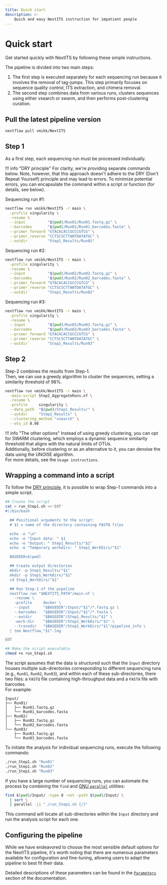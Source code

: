 ```yaml
---
title: Quick start
description: >-
    Quick and easy NextITS instruction for impatient people
---
```


# Quick start  

Get started quickly with NextITS by following these simple instructions.  

The pipeline is divided into two main steps:  
1. The first step is executed separately for each sequencing run because it involves the removal of tag-jumps. This step primarily focuses on sequence quality control, ITS extraction, and chimera removal.  
2. The second step combines data from various runs, clusters sequences using either vsearch or swarm, and then performs post-clustering curation.  

##  Pull the latest pipeline version

``` bash
nextflow pull vmikk/NextITS
```


## Step 1

As a first step, each sequencing run must be processed individually.  

!!! info "DRY principle"
    For clarity, we're providing separate commands below. 
    Note, however, that this approach doesn't adhere to the DRY (Don't Repeat Yourself) principle and may lead to errors. 
    To minimize potential errors, you can encapsulate the command within a script or function (for details, see below).


Sequencing run #1:  
``` bash
nextflow run vmikk/NextITS -r main \
  -profile singularity \
  -resume \
  --input          "$(pwd)/Run01/Run01.fastq.gz" \
  --barcodes       "$(pwd)/Run01/Run01_barcodes.fasta" \
  --primer_forward "GTACACACCGCCCGTCG" \
  --primer_reverse "CCTSCSCTTANTDATATGC" \
  --outdir         "Step1_Results/Run01"
```

Sequencing run #2:  
``` bash
nextflow run vmikk/NextITS -r main \
  -profile singularity \
  -resume \
  --input          "$(pwd)/Run02/Run02.fastq.gz" \
  --barcodes       "$(pwd)/Run02/Run02_barcodes.fasta" \
  --primer_forward "GTACACACCGCCCGTCG" \
  --primer_reverse "CCTSCSCTTANTDATATGC" \
  --outdir         "Step1_Results/Run02"
```

Sequencing run #3:  
``` bash
nextflow run vmikk/NextITS -r main \
  -profile singularity \
  -resume \
  --input          "$(pwd)/Run03/Run03.fastq.gz" \
  --barcodes       "$(pwd)/Run03/Run03_barcodes.fasta" \
  --primer_forward "GTACACACCGCCCGTCG" \
  --primer_reverse "CCTSCSCTTANTDATATGC" \
  --outdir         "Step1_Results/Run03"
```

## Step 2

Step-2 combines the results from Step-1.  
Then, we can use a greedy algorithm to cluster the sequences, setting a similarity threshold of 98%.  

``` bash
nextflow run vmikk/NextITS -r main \
  -main-script Step2_AggregateRuns.nf \
  -resume \
  -profile     singularity \
  --data_path  "$(pwd)/Step1_Results/" \
  --outdir     "Step2_Results" \
  --clustering_method "vsearch" \
  --otu_id 0.98
```

!!! info "The other options"
    Instead of using greedy clustering, you can opt for SWARM clustering, 
    which employs a dynamic sequence similarity threshold 
    that aligns with the natural limits of OTUs.  
    Additionally, before clustering or as an alternative to it, 
    you can denoise the data using the UNOISE algorithm.  
    For more details, see the `Usage instructions`.


## Wrapping a command into a script

To follow the [DRY principle](https://en.wikipedia.org/wiki/Don%27t_repeat_yourself), 
it is possible to wrap Step-1 commands into a simple script.

``` bash
## Create the script
cat > run_Step1.sh <<'EOT'
#!/bin/bash

  ## Positional arguments to the script:
  # $1 = name of the directory containing FASTQ files

  echo -e "\n"
  echo -e "Input data: " $1
  echo -e "Output: " Step1_Results/"$1"
  echo -e "Temporary workdirs: " Step1_WorkDirs/"$1"

  BASEDIR=$(pwd)

  ## Create output directories
  mkdir -p Step1_Results/"$1"
  mkdir -p Step1_WorkDirs/"$1"
  cd Step1_WorkDirs/"$1"

  ## Run Step-1 of the pipeline
  nextflow run "$NEXTITS_PATH"/main.nf \
    -resume \
    -profile     docker \
    --input      "$BASEDIR"/Input/"$1"/*.fastq.gz \
    --barcodes   "$BASEDIR"/Input/"$1"/*.fasta \
    --outdir     "$BASEDIR"/Step1_Results/"$1" \
    -work-dir    "$BASEDIR"/Step1_WorkDirs/"$1" \
    --tracedir   "$BASEDIR"/Step1_WorkDirs/"$1"/pipeline_info \
  | tee Nextflow_"$1".log

EOT

## Make the script executable
chmod +x run_Step1.sh
```

The script assumes that the data is structured such that 
the `Input` directory houses multiple sub-directories corresponding to different sequencing runs 
(e.g., `Run01`, `Run02`, `Run03`), and within each of these sub-directories, 
there two files: a `FASTQ` file containing high-throughput data and a `FASTA` file with barcodes.  
For example:  

```
Input/
├── Run01/
│   ├── Run01.fastq.gz
│   └── Run01_barcodes.fasta
├── Run02/
│   ├── Run02.fastq.gz
│   └── Run02_barcodes.fasta
└── Run03/
    ├── Run03.fastq.gz
    └── Run03_barcodes.fasta
```

To initiate the analysis for individual sequencing runs, execute the following commands:  
``` bash
./run_Step1.sh "Run01"
./run_Step1.sh "Run02"
./run_Step1.sh "Run03"
```

If you have a large number of sequencing runs, 
you can automate the process by combining the `find` and 
[GNU `parallel`](https://www.gnu.org/software/parallel/) 
utilities:  
``` bash
find $(pwd)/Input/ -type d -not -path $(pwd)/Input/ \
  | sort \
  | parallel -j1 "./run_Step1.sh {/}"
```
This command will locate all sub-directories within the `Input` directory and run the analysis script for each one.

## Configuring the pipeline

While we have endeavored to choose the most sensible default options for the NextITS pipeline, 
it's worth noting that there are numerous parameters available for configuration and fine-tuning, 
allowing users to adapt the pipeline to best fit their data.  

Detailed descriptions of these parameters can be found in the [`Parameters`](parameters.md) section of the documentation.

